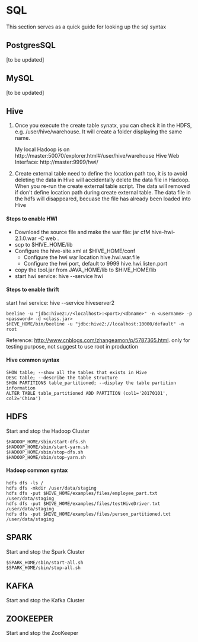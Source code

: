 # SQL
This section serves as a quick guide for looking up the sql syntax

## PostgresSQL
[to be updated]

## MySQL
[to be updated]



## Hive
1. Once you execute the create table synatx, you can check it in the HDFS, e.g. /user/hive/warehouse. It will create a folder displaying the same name. 

    My local Hadoop is on http://master:50070/explorer.html#/user/hive/warehouse Hive Web Interface: http://master:9999/hwi/
2. Create external table need to define the location path too, it is to avoid deleting the data in Hive will accidentally delete the data file in Hadoop. When you re-run the create external table script. The data will removed if don't define location path during create external table. The data file in the hdfs will disappeared, becuase the file has already been loaded into Hive


#### Steps to enable HWI
* Download the source file and make the war file: jar cfM hive-hwi-2.1.0.war -C web .
* scp to $HIVE_HOME/lib
* Configure the hive-site.xml at $HIVE_HOME/conf
    * Configure the hwi war location <name>hive.hwi.war.file</name>
    * Configure the hwi port, default to 9999 <name>hive.hwi.listen.port</name>
*   copy the tool.jar from JAVA_HOME/lib to $HIVE_HOME/lib
*   start hwi service: hive --service hwi

#### Steps to enable thrift
start hwi service: hive --service hiveserver2


    beeline -u "jdbc:hive2://<localhost>:<port>/<dbname>" -n <username> -p <password> -d <class.jar>
    $HIVE_HOME/bin/beeline -u "jdbc:hive2://localhost:10000/default" -n root
Reference: http://www.cnblogs.com/zhangeamon/p/5787365.html. only for testing purpose, not suggest to use root in production



#### Hive common syntax
    SHOW table; --show all the tables that exists in Hive
    DESC table; --describe the table structure
    SHOW PARTITIONS table_partitioned; --display the table partition information
    ALTER TABLE table_partitioned ADD PARTITION (col1='20170101', col2='China')




## HDFS
Start and stop the Hadoop Cluster 

    $HADOOP_HOME/sbin/start-dfs.sh
    $HADOOP_HOME/sbin/start-yarn.sh
    $HADOOP_HOME/sbin/stop-dfs.sh
    $HADOOP_HOME/sbin/stop-yarn.sh

#### Hadoop common syntax
    hdfs dfs -ls /
    hdfs dfs -mkdir /user/data/staging
    hdfs dfs -put $HIVE_HOME/examples/files/employee_part.txt /user/data/staging
    hdfs dfs -put $HIVE_HOME/examples/files/testHiveDriver.txt /user/data/staging
    hdfs dfs -put $HIVE_HOME/examples/files/person_partitioned.txt /user/data/staging



## SPARK
Start and stop the Spark Cluster

    $SPARK_HOME/sbin/start-all.sh
    $SPARK_HOME/sbin/stop-all.sh


## KAFKA
Start and stop the Kafka Cluster


## ZOOKEEPER
Start and stop the ZooKeeper


